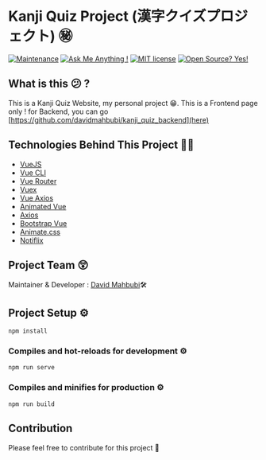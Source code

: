 # Kanji Quiz Project (漢字クイズプロジェクト) ㊙
[![Maintenance](https://img.shields.io/badge/Maintained%3F-yes-green.svg)](https://github.com/davidmahbubi/kanji_quiz_frontend/graphs/commit-activity)
[![Ask Me Anything !](https://img.shields.io/badge/Ask%20me-anything-1abc9c.svg)](https://github.com/davidmahbubi/kanji_quiz_frontend)
[![MIT license](https://img.shields.io/badge/License-MIT-blue.svg)](https://lbesson.mit-license.org/)
[![Open Source? Yes!](https://badgen.net/badge/Open%20Source%20%3F/Yes%21/blue?icon=github)](https://github.com/davidmahbubi/kanji_quiz_frontend)

## What is this 😕 ?

This is a Kanji Quiz Website, my personal project 😁. This is a Frontend page only ! for Backend, you can go [https://github.com/davidmahbubi/kanji_quiz_backend](here)

## Technologies Behind This Project 👨‍💻
* [VueJS](https://vuejs.org)
 * [Vue CLI](https://cli.vuejs.org)
 * [Vue Router](https://router.vuejs.org)
 * [Vuex](https://vuex.vuejs.org)
 * [Vue Axios](https://github.com/imcvampire/vue-axios)
 * [Animated Vue](https://github.com/radical-dreamers/animated-vue)
* [Axios](https://github.com/axios/axios)
* [Bootstrap Vue](https://bootstrap-vue.org/)
* [Animate.css](https://animate.style/)
* [Notiflix](https://www.notiflix.com/)

## Project Team 😲
Maintainer & Developer : [David Mahbubi](https://mhbproject.com)🛠

## Project Setup ⚙
```
npm install
```

### Compiles and hot-reloads for development ⚙
```
npm run serve
```

### Compiles and minifies for production ⚙
```
npm run build
```

## Contribution 
Please feel free to contribute for this project 💖
